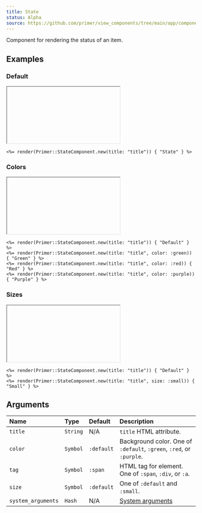 ```yaml
---
title: State
status: Alpha
source: https://github.com/primer/view_components/tree/main/app/components/primer/state_component.rb
---
```


<!-- Warning: AUTO-GENERATED file, do not edit. Add code comments to your Ruby instead <3 -->

Component for rendering the status of an item.

## Examples

### Default

<iframe onLoad={(e) => e.target.style.height = e.target.contentWindow.document.body.scrollHeight + 34 + 'px'} style="width: 100%; border: 0px;" srcdoc="<html class='Box height-full p-3'><head><link href='https://unpkg.com/@primer/css/dist/primer.css' rel='stylesheet'></head><body><span title='title' class='State '>State</span></body></html>"></iframe>

```erb
<%= render(Primer::StateComponent.new(title: "title")) { "State" } %>
```

### Colors

<iframe onLoad={(e) => e.target.style.height = e.target.contentWindow.document.body.scrollHeight + 34 + 'px'} style="width: 100%; border: 0px;" srcdoc="<html class='Box height-full p-3'><head><link href='https://unpkg.com/@primer/css/dist/primer.css' rel='stylesheet'></head><body><span title='title' class='State '>Default</span><span title='title' class='State State--green '>Green</span><span title='title' class='State State--red '>Red</span><span title='title' class='State State--purple '>Purple</span></body></html>"></iframe>

```erb
<%= render(Primer::StateComponent.new(title: "title")) { "Default" } %>
<%= render(Primer::StateComponent.new(title: "title", color: :green)) { "Green" } %>
<%= render(Primer::StateComponent.new(title: "title", color: :red)) { "Red" } %>
<%= render(Primer::StateComponent.new(title: "title", color: :purple)) { "Purple" } %>
```

### Sizes

<iframe onLoad={(e) => e.target.style.height = e.target.contentWindow.document.body.scrollHeight + 34 + 'px'} style="width: 100%; border: 0px;" srcdoc="<html class='Box height-full p-3'><head><link href='https://unpkg.com/@primer/css/dist/primer.css' rel='stylesheet'></head><body><span title='title' class='State '>Default</span><span title='title' class='State State--small '>Small</span></body></html>"></iframe>

```erb
<%= render(Primer::StateComponent.new(title: "title")) { "Default" } %>
<%= render(Primer::StateComponent.new(title: "title", size: :small)) { "Small" } %>
```

## Arguments

| Name | Type | Default | Description |
| :- | :- | :- | :- |
| `title` | `String` | N/A | `title` HTML attribute. |
| `color` | `Symbol` | `:default` | Background color. One of `:default`, `:green`, `:red`, or `:purple`. |
| `tag` | `Symbol` | `:span` | HTML tag for element. One of `:span`, `:div`, or `:a`. |
| `size` | `Symbol` | `:default` | One of `:default` and `:small`. |
| `system_arguments` | `Hash` | N/A | [System arguments](/system-arguments) |
